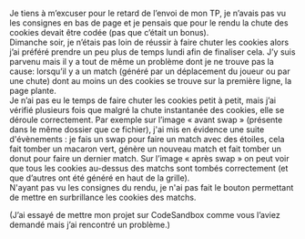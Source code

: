 Je tiens à m’excuser pour le retard de l’envoi de mon TP, je n’avais pas vu les consignes en bas de page et je pensais que pour le rendu la chute des cookies devait être codée (pas que c’était un bonus).<br/>
Dimanche soir, je n’étais pas loin de réussir à faire chuter les cookies alors j’ai préféré prendre un peu plus de temps lundi afin de finaliser cela.
J’y suis parvenu mais il y a tout de même un problème dont je ne trouve pas la cause: lorsqu’il y a un match (généré par un déplacement du joueur ou par une chute) dont au moins un des cookies se trouve sur la première ligne, la page plante.<br/>
Je n’ai pas eu le temps de faire chuter les cookies petit à petit, mais j’ai vérifié plusieurs fois que malgré la chute instantanée des cookies, elle se déroule correctement.
Par exemple sur l’image « avant swap » (présente dans le même dossier que ce fichier), j'ai mis en évidence une suite d'évènements : je fais un swap pour faire un match avec des étoiles, cela fait tomber un macaron vert, génère un nouveau match et fait tomber un donut pour faire un dernier match. Sur l’image « après swap » on peut voir que tous les cookies au-dessus des matchs sont tombés correctement (et que d’autres ont été généré en haut de la grille).<br/>
N'ayant pas vu les consignes du rendu, je n'ai pas fait le bouton permettant de mettre en surbrillance les cookies des matchs.

(J’ai essayé de mettre mon projet sur CodeSandbox comme vous l’aviez demandé mais j’ai rencontré un problème.)
